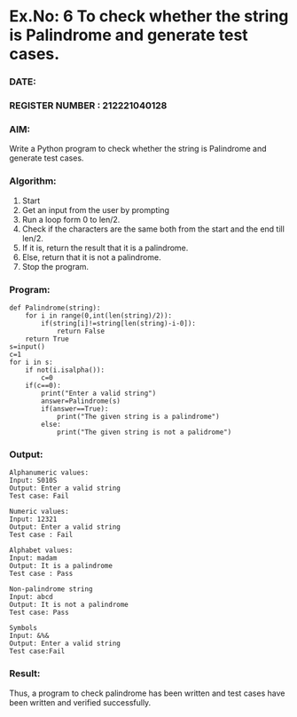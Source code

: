 # Ex.No: 6 To check whether the string is Palindrome and generate test cases.

### DATE:                                                                       
### REGISTER NUMBER : 212221040128
### AIM: 
Write a Python program to check whether the string is Palindrome and generate test cases. 
### Algorithm:
1. Start
2. Get an input from the user by prompting 
3. Run a loop form 0 to len/2.
4. Check if the characters are the same both from the start and the end till len/2. 
5. If it is, return the result that it is a palindrome.
6. Else, return that it is not a palindrome. 
7. Stop the program.
### Program:
```
def Palindrome(string):
    for i in range(0,int(len(string)/2)):
        if(string[i]!=string[len(string)-i-0]):
            return False
    return True
s=input()
c=1
for i in s:
    if not(i.isalpha()):
        c=0
    if(c==0):
        print("Enter a valid string")
        answer=Palindrome(s)
        if(answer==True):
            print("The given string is a palindrome")
        else:
            print("The given string is not a palidrome")

```
### Output:
```
Alphanumeric values:
Input: S010S
Output: Enter a valid string
Test case: Fail

Numeric values:
Input: 12321
Output: Enter a valid string
Test case : Fail

Alphabet values:
Input: madam
Output: It is a palindrome
Test case : Pass

Non-palindrome string
Input: abcd
Output: It is not a palindrome
Test case: Pass

Symbols
Input: &%&
Output: Enter a valid string
Test case:Fail
```


### Result:
Thus, a program to check palindrome has been written and test cases have been written and verified successfully.
